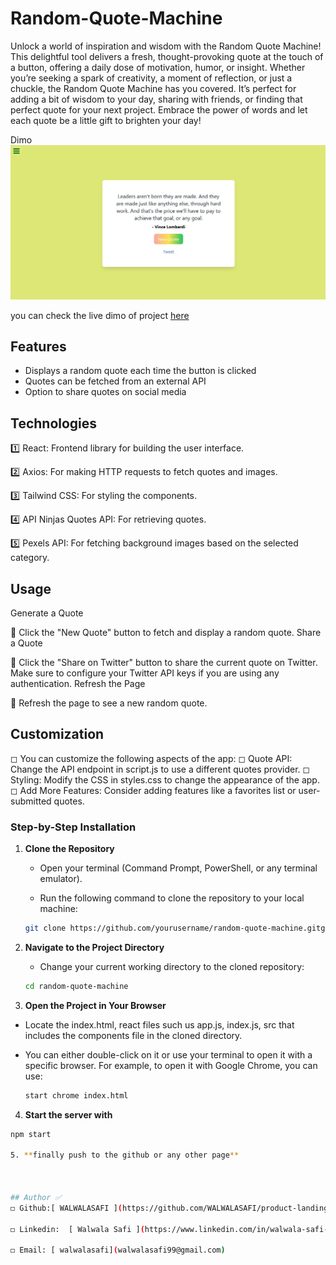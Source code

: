 # Random-Quote-Machine


Unlock a world of inspiration and wisdom with the Random Quote Machine! This delightful tool delivers a fresh, thought-provoking quote at the touch of a button, offering a daily dose of motivation, humor, or insight. Whether you’re seeking a spark of creativity, a moment of reflection, or just a chuckle, the Random Quote Machine has you covered. It’s perfect for adding a bit of wisdom to your day, sharing with friends, or finding that perfect quote for your next project. Embrace the power of words and let each quote be a little gift to brighten your day!

Dimo
![pic](<New folder/SharedScreenshot.jpg>)


you can check the live dimo of project [here](https://walwalasafi.github.io/Random-Quote-Machine/)

## Features

- Displays a random quote each time the button is clicked
- Quotes can be fetched from an external API
- Option to share quotes on social media


## Technologies 
1️⃣  React: Frontend library for building the user interface.

2️⃣  Axios: For making HTTP requests to fetch quotes and images.

3️⃣  Tailwind CSS: For styling the components.

4️⃣  API Ninjas Quotes API: For retrieving quotes.

5️⃣  Pexels API: For fetching background images based on the selected category.


## Usage
Generate a Quote


🔹 Click the "New Quote" button to fetch and display a random quote.
Share a Quote


🔹 Click the "Share on Twitter" button to share the current quote on Twitter.
Make sure to configure your Twitter API keys if you are using any authentication.
Refresh the Page


🔹 Refresh the page to see a new random quote.


## Customization
◻  You can customize the following aspects of the app:
◻  Quote API: Change the API endpoint in script.js to use a different quotes provider.
◻  Styling: Modify the CSS in styles.css to change the appearance of the app.
◻  Add More Features: Consider adding features like a favorites list or user-submitted quotes.



### Step-by-Step Installation

1. **Clone the Repository**
   - Open your terminal (Command Prompt, PowerShell, or any terminal emulator).

   - Run the following command to clone the repository to your local machine:

   ```bash
   git clone https://github.com/yourusername/random-quote-machine.gitgit

1. **Navigate to the Project Directory**

   - Change your current working directory to the cloned repository:
   
    ```bash
    cd random-quote-machine

3. **Open the Project in Your Browser**

- Locate the index.html, react files such us app.js, index.js, src that includes the components file in the cloned directory.
- You can either double-click on it or use your terminal to open it with a specific browser. For example, to open it with Google Chrome, you can use:
  
   ```bash
   start chrome index.html

4. **Start the server with**

  ```bash
 npm start

5. **finally push to the github or any other page**



## Author ✅
◻ Github:[ WALWALASAFI ](https://github.com/WALWALASAFI/product-landing-page.git)

◻ Linkedin:  [ Walwala Safi ](https://www.linkedin.com/in/walwala-safi-65b56530a/)

◻ Email: [ walwalasafi](walwalasafi99@gmail.com)




